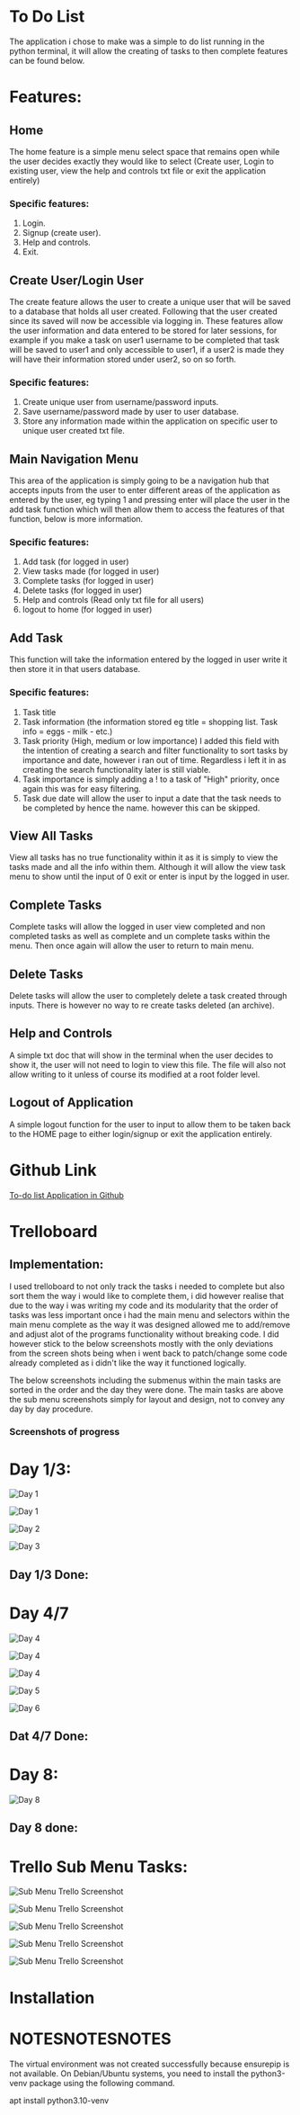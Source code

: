 # To Do List 

The application i chose to make was a simple to do list running in the python terminal, it will allow the creating of tasks to then complete features can be found below.

# Features:

## Home

The home feature is a simple menu select space that remains open while the user decides exactly they would like to select (Create user, Login to existing user, view the help and controls txt file or exit the application entirely)

### Specific features:

1. Login.
2. Signup (create user).
3. Help and controls.
4. Exit.

## Create User/Login User

The create feature allows the user to create a unique user that will be saved to a database that holds all user created. Following that the user created since its saved will now be accessible via logging in. These features allow the user information and data entered to be stored for later sessions, for example if you make a task on user1 username to be completed that task will be saved to user1 and only accessible to user1, if a user2 is made they will have their information stored under user2, so on so forth.

### Specific features:

1. Create unique user from username/password inputs.
2. Save username/password made by user to user database.
3. Store any information made within the application on specific user to unique user created txt file.


## Main Navigation Menu

This area of the application is simply going to be a navigation hub that accepts inputs from the user to enter different areas of the application as entered by the user, eg typing 1 and pressing enter will place the user in the add task function which will then allow them to access the features of that function, below is more information.

### Specific features:
1. Add task (for logged in user)
2. View tasks made (for logged in user)
3. Complete tasks (for logged in user)
4. Delete tasks (for logged in user)
5. Help and controls (Read only txt file for all users)
6. logout to home (for logged in user)

## Add Task

This function will take the information entered by the logged in user write it then store it in that users database.

### Specific features:

1. Task title
2. Task information (the information stored eg title = shopping list. Task info = eggs - milk - etc.)
3. Task priority (High, medium or low importance)
I added this field with the intention of creating a search and filter functionality to sort tasks by importance and date, however i ran out of time. Regardless i left it in as creating the search functionality later is still viable.
4. Task importance is simply adding a ! to a task of "High" priority, once again this was for easy filtering.
5. Task due date will allow the user to input a date that the task needs to be completed by hence the name. however this can be skipped.

## View All Tasks

View all tasks has no true functionality within it as it is simply to view the tasks made and all the info within them. Although it will allow the view task menu to show until the input of 0 exit or enter is input by the logged in user.

## Complete Tasks

Complete tasks will allow the logged in user view completed and non completed tasks as well as complete and un complete tasks within the menu.
Then once again will allow the user to return to main menu.

## Delete Tasks

Delete tasks will allow the user to completely delete a task created through inputs. There is however no way to re create tasks deleted (an archive).

## Help and Controls

A simple txt doc that will show in the terminal when the user decides to show it, the user will not need to login to view this file. 
The file will also not allow writing to it unless of course its modified at a root folder level.

## Logout of Application 

A simple logout function for the user to input to allow them to be taken back to the HOME page to either login/signup or exit the application entirely.

# Github Link

[To-do list Application in Github](https://github.com/Preedie/T1A3_TerminalApp.git)

# Trelloboard

## Implementation:

I used trelloboard to not only track the tasks i needed to complete but also sort them the way i would like to complete them, i did however realise that due to the way i was writing my code and its modularity that the order of tasks was less important once i had the main menu and selectors within the main menu complete as the way it was designed allowed me to add/remove and adjust alot of the programs functionality without breaking code. I did however stick to the below screenshots mostly with the only deviations from the screen shots being when i went back to patch/change some code already completed as i didn't like the way it functioned logically.

The below screenshots including the submenus within the main tasks are sorted in the order and the day they were done. The main tasks are above the sub menu screenshots simply for layout and design, not to convey any day by day procedure.

### Screenshots of progress

# Day 1/3:

![Day 1](./TrelloboardPics/Trelloboard1.png)

![Day 1](./TrelloboardPics/Trelloboard2%20Login-Create.png)

![Day 2](./TrelloboardPics/Trelloboard3%20mainmenu-selection.png)

![Day 3](./TrelloboardPics/Trelloboard4.png)

## Day 1/3 Done:

# Day 4/7

![Day 4](./TrelloboardPics/Trelloboard5.png)

![Day 4](./TrelloboardPics/Trelloboard6.png)

![Day 4](./TrelloboardPics/Trelloboard7.png)

![Day 5](./TrelloboardPics/Trelloboard8.png)

![Day 6](./TrelloboardPics/Trelloboard9.png) 

## Dat 4/7 Done:

# Day 8:

![Day 8](./TrelloboardPics/Trelloboard10.png)

## Day 8 done:

# Trello Sub Menu Tasks:

![Sub Menu Trello Screenshot](./TrelloboardPics/Trellosubmenu1.png)

![Sub Menu Trello Screenshot](./TrelloboardPics/Trellosubmenu2.png)

![Sub Menu Trello Screenshot](./TrelloboardPics/Trellosubmenu3.png)

![Sub Menu Trello Screenshot](./TrelloboardPics/Trellosubmenu4.png)

![Sub Menu Trello Screenshot](./TrelloboardPics/Trellosubmenu5.png)

# Installation

# NOTESNOTESNOTES

The virtual environment was not created successfully because ensurepip is not
available.  On Debian/Ubuntu systems, you need to install the python3-venv
package using the following command.

apt install python3.10-venv